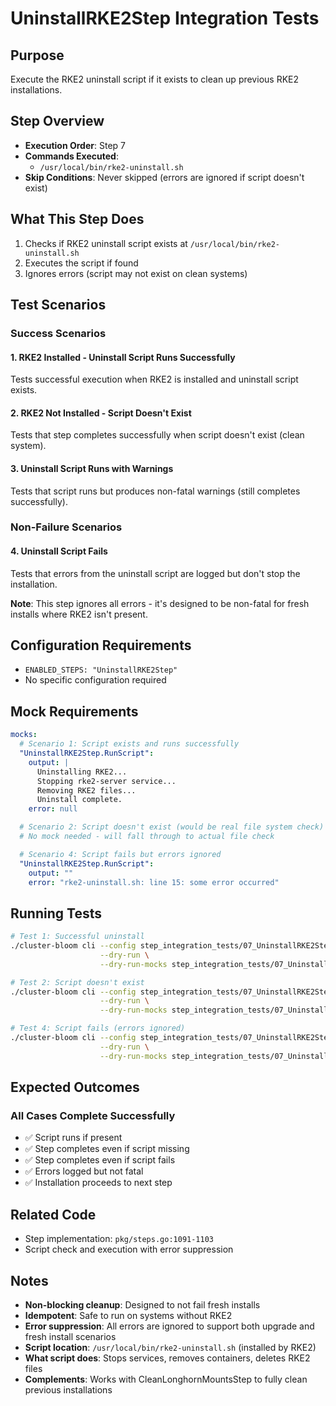 # UninstallRKE2Step Integration Tests

## Purpose
Execute the RKE2 uninstall script if it exists to clean up previous RKE2 installations.

## Step Overview
- **Execution Order**: Step 7
- **Commands Executed**:
  - `/usr/local/bin/rke2-uninstall.sh`
- **Skip Conditions**: Never skipped (errors are ignored if script doesn't exist)

## What This Step Does
1. Checks if RKE2 uninstall script exists at `/usr/local/bin/rke2-uninstall.sh`
2. Executes the script if found
3. Ignores errors (script may not exist on clean systems)

## Test Scenarios

### Success Scenarios

#### 1. RKE2 Installed - Uninstall Script Runs Successfully
Tests successful execution when RKE2 is installed and uninstall script exists.

#### 2. RKE2 Not Installed - Script Doesn't Exist
Tests that step completes successfully when script doesn't exist (clean system).

#### 3. Uninstall Script Runs with Warnings
Tests that script runs but produces non-fatal warnings (still completes successfully).

### Non-Failure Scenarios

#### 4. Uninstall Script Fails
Tests that errors from the uninstall script are logged but don't stop the installation.

**Note**: This step ignores all errors - it's designed to be non-fatal for fresh installs where RKE2 isn't present.

## Configuration Requirements

- `ENABLED_STEPS: "UninstallRKE2Step"`
- No specific configuration required

## Mock Requirements

```yaml
mocks:
  # Scenario 1: Script exists and runs successfully
  "UninstallRKE2Step.RunScript":
    output: |
      Uninstalling RKE2...
      Stopping rke2-server service...
      Removing RKE2 files...
      Uninstall complete.
    error: null

  # Scenario 2: Script doesn't exist (would be real file system check)
  # No mock needed - will fall through to actual file check

  # Scenario 4: Script fails but errors ignored
  "UninstallRKE2Step.RunScript":
    output: ""
    error: "rke2-uninstall.sh: line 15: some error occurred"
```

## Running Tests

```bash
# Test 1: Successful uninstall
./cluster-bloom cli --config step_integration_tests/07_UninstallRKE2Step/01-uninstall-success/config.yaml \
                    --dry-run \
                    --dry-run-mocks step_integration_tests/07_UninstallRKE2Step/01-uninstall-success/mocks.yaml

# Test 2: Script doesn't exist
./cluster-bloom cli --config step_integration_tests/07_UninstallRKE2Step/02-script-not-exists/config.yaml \
                    --dry-run \
                    --dry-run-mocks step_integration_tests/07_UninstallRKE2Step/02-script-not-exists/mocks.yaml

# Test 4: Script fails (errors ignored)
./cluster-bloom cli --config step_integration_tests/07_UninstallRKE2Step/04-script-fails/config.yaml \
                    --dry-run \
                    --dry-run-mocks step_integration_tests/07_UninstallRKE2Step/04-script-fails/mocks.yaml
```

## Expected Outcomes

### All Cases Complete Successfully
- ✅ Script runs if present
- ✅ Step completes even if script missing
- ✅ Step completes even if script fails
- ✅ Errors logged but not fatal
- ✅ Installation proceeds to next step

## Related Code
- Step implementation: `pkg/steps.go:1091-1103`
- Script check and execution with error suppression

## Notes
- **Non-blocking cleanup**: Designed to not fail fresh installs
- **Idempotent**: Safe to run on systems without RKE2
- **Error suppression**: All errors are ignored to support both upgrade and fresh install scenarios
- **Script location**: `/usr/local/bin/rke2-uninstall.sh` (installed by RKE2)
- **What script does**: Stops services, removes containers, deletes RKE2 files
- **Complements**: Works with CleanLonghornMountsStep to fully clean previous installations
